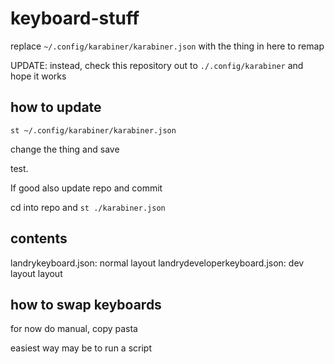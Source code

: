 # keyboard-stuff

replace `~/.config/karabiner/karabiner.json` with the thing in here to remap

UPDATE: instead, check this repository out to `./.config/karabiner` and hope it works

## how to update

`st ~/.config/karabiner/karabiner.json`

change the thing and save

test.

If good also update repo and commit

cd into repo and
`st ./karabiner.json`

## contents
landrykeyboard.json: normal layout
landrydeveloperkeyboard.json: dev layout layout


## how to swap keyboards
for now do manual, copy pasta

easiest way may be to run a script

